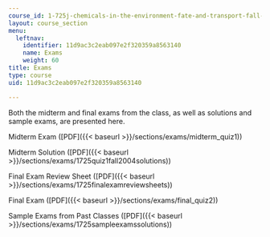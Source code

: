 ```yaml
---
course_id: 1-725j-chemicals-in-the-environment-fate-and-transport-fall-2004
layout: course_section
menu:
  leftnav:
    identifier: 11d9ac3c2eab097e2f320359a8563140
    name: Exams
    weight: 60
title: Exams
type: course
uid: 11d9ac3c2eab097e2f320359a8563140

---
```


Both the midterm and final exams from the class, as well as solutions and sample exams, are presented here.

Midterm Exam ([PDF]({{< baseurl >}}/sections/exams/midterm_quiz1))

Midterm Solution ([PDF]({{< baseurl >}}/sections/exams/1725quiz1fall2004solutions))

Final Exam Review Sheet ([PDF]({{< baseurl >}}/sections/exams/1725finalexamreviewsheets))

Final Exam ([PDF]({{< baseurl >}}/sections/exams/final_quiz2))

Sample Exams from Past Classes ([PDF]({{< baseurl >}}/sections/exams/1725sampleexamssolutions))
